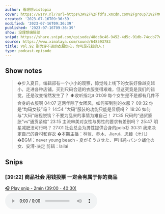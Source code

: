 ```yaml
---
author: 看理想vistopia
cover: https://wsrv.nl/?url=https%3A%2F%2Ffdfs.xmcdn.com%2Fgroup71%2FM07%2F03%2F0C%2FwKgO2V6iTd_QHgIPAANePhgoryg304.jpg&w=200&h=200
created: '2023-07-16T09:36:39'
modified: '2023-07-16T09:36:39'
published: '2023-07-16T09:36:39'
show: 没理想编辑部
snipd: https://share.snipd.com/episode/48dc8c46-9452-4d5c-91db-74ccb77d7af3
source: https://www.ximalaya.com/sound/648593783
title: Vol.92 别为穿不进的衣服伤心，你可是花钱的人！
type: podcast-episode
---
```



## Show notes
> �步入夏日，编辑部有一个小小的观察，惊觉线上线下的女装好像越变越小，走进各种店铺，买到尺码合适的衣服变得艰难，但这究竟是我们的错觉，还是改变悄然发生了？  ⬆️收听指北⬇️ 01:09 每个女生是不是都有几件不合身的衣服啊 04:07 这两年除了女团风，如何买到别的衣服？ 09:32 你是“均码女孩”吗？ 14:54  “大码”服装的功能只能是显瘦吗？ 18:26  如何与“大码”歧视脱钩？不要为乱来的事情为难自己！ 21:35  尺码的“通货膨胀”vs“通货紧缩” 23:15  主流审美对女性与男性的要求有差别吗？ 25:47  明星减肥法可行吗？ 27:01  社会总会为男性提供合身的polo衫 30:31  我来决定自己的身材和穿衣  �本期主播：林蓝、荞木、Jiarui、思臻（汁儿） �BGM：never young beach - 夏がそうさせた、戸川純-パンク蛹化の女、安溥-决定 ️剪辑：lailai

## Snips
### [39:22] 商品社会 用钱投票 一定会有属于你的商品
[🎧 Play snip - 2min️ (39:00 - 40:30)](https://share.snipd.com/snip/d2a3bfcf-d2f1-4745-a4ba-905147d89b07)
<audio controls> <source src="https://jt.ximalaya.com//GKwRIMAIhsTVAVGLwAI4CYKx-aacv2-48K.m4a?channel=rss&album_id=32263017&track_id=648593783&uid=16052400&jt=https://aod.cos.tx.xmcdn.com/storages/e22b-audiofreehighqps/B1/83/GKwRIMAIhsTVAVGLwAI4CYKx-aacv2-48K.m4a#t=39:00,40:30"> </audio>
